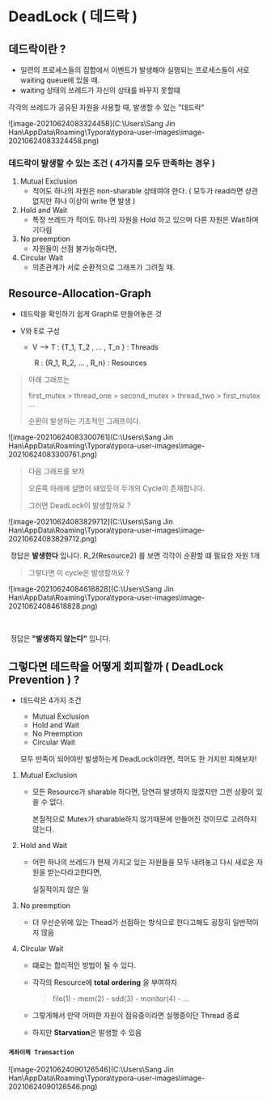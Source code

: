 # DeadLock ( 데드락 )



## 데드락이란 ?

- 일련의 프로세스들의 집합에서 이벤트가 발생해야 실행되는 프로세스들이 서로 waiting queue에 있을 때.
- waiting 상태의 쓰레드가 자신의 상태를 바꾸지 못할떄

각각의 쓰레드가 공유된 자원을 사용할 때, 발생할 수 있는 "데드락"

![image-20210624083324458](C:\Users\Sang Jin Han\AppData\Roaming\Typora\typora-user-images\image-20210624083324458.png)



###  데드락이 발생할 수 있는 조건 (  4가지를 모두 만족하는 경우 )

1. Mutual Exclusion
   - 적어도 하나의 자원은 non-sharable 상태여야 한다. ( 모두가 read라면 상관없지만 하나 이상이 write 면 발생 )
2. Hold and Wait
   - 특정 쓰레드가 적어도 하나의 자원을 Hold 하고 있으며 다른 자원은 Wait하며 기다림
3. No preemption
   - 자원들이 선점 불가능하다면,
4. Circular Wait
   - 의존관계가 서로 순환적으로 그래프가 그려질 때.



## Resource-Allocation-Graph

- 데드락을 확인하기 쉽게 Graph로 만들어놓은 것

- V와 E로 구성

  - V -->  T : {T_1, T_2 , ... , T_n } : Threads

    ​		  R : {R_1, R_2, ... , R_n}  : Resources

> 아래 그래프는 
>
> first_mutex  > thread_one > second_mutex > thread_two > first_mutex ...
>
> 순환이 발생하는 기초적인 그래프이다. 

![image-20210624083300761](C:\Users\Sang Jin Han\AppData\Roaming\Typora\typora-user-images\image-20210624083300761.png)

> 다음 그래프를 보자
>
> 오른쪽 아래에 설명이 돼있듯이 두개의 Cycle이 존재합니다.
>
> 그러면 DeadLock이 발생할까요 ?

![image-20210624083829712](C:\Users\Sang Jin Han\AppData\Roaming\Typora\typora-user-images\image-20210624083829712.png)

​			정답은 **발생한다** 입니다. R_2(Resource2) 를 보면 각각이 순환할 떄 필요한 자원 1개



> 그렇다면 이 cycle은 발생할까요 ?

![image-20210624084618828](C:\Users\Sang Jin Han\AppData\Roaming\Typora\typora-user-images\image-20210624084618828.png)

​	

​	정답은 **"발생하지 않는다"** 입니다.





## 그렇다면 데드락을 어떻게 회피할까 ( DeadLock Prevention ) ?

- 데드락은 4가지 조건

  - Mutual Exclusion
  - Hold and Wait
  - No Preemption
  - Circular Wait

  모두 만족이 되어야만 발생하는게 DeadLock이라면, 적어도 한 가지만 피해보자!



1. Mutual Exclusion

   - 모든 Resource가 sharable 하다면, 당연히 발생하지 않겠지만 그런 상황이 있을 수 없다.

     본질적으로 Mutex가 sharable하지 않기때문에 만들어진 것이므로 고려하지 않는다.

2. Hold and Wait

   - 어떤 하나의 쓰레드가 현재 가지고 있는 자원들을 모두 내려놓고 다시 새로운 자원을 받는다라고한다면,

     실질적이지 않은 일

3. No preemption
   - 더 우선순위에 있는 Thead가 선점하는 방식으로 한다고해도 굉장히 일반적이지 않음

4. CIrcular Wait

   - 떄로는 합리적인 방법이 될 수 있다.

   - 각각의 Resource에 **total ordering** 을 부여하자

     > file(1) - mem(2) - sdd(3) - monitor(4) - ...

   - 그렇게해서 만약 어떠한 자원이 점유중이라면 실행중이던 Thread 종료

   - 하지만 **Starvation**은 발생할 수 있음



#### `계좌이체 Transaction`

![image-20210624090126546](C:\Users\Sang Jin Han\AppData\Roaming\Typora\typora-user-images\image-20210624090126546.png)

